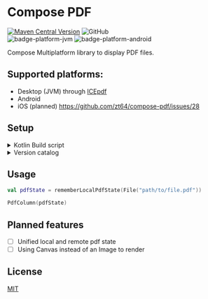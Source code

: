 # Compose PDF

[![Maven Central Version](https://img.shields.io/maven-central/v/dev.zt64/compose-pdf?link=https%3A%2F%2Fcentral.sonatype.com%2Fartifact%2Fdev.zt64%2Fcompose-pdf)](https://central.sonatype.com/artifact/dev.zt64/compose-pdf)
![GitHub](https://img.shields.io/github/license/zt64/compose-pdf) 
<br>
![badge-platform-jvm]
![badge-platform-android]

Compose Multiplatform library to display PDF files.

## Supported platforms:

- Desktop (JVM) through [ICEpdf](https://github.com/pcorless/icepdf)
- Android
- iOS (planned) https://github.com/zt64/compose-pdf/issues/28

## Setup

<details>
<summary>Kotlin Build script</summary>

```kotlin
dependencies {
    implementation("dev.zt64:compose-pdf:x.y.z")
}
```

</details>
<details>
<summary>Version catalog</summary>

```toml
[versions]
compose-pdf = "x.y.z"

[libraries]
compose-pdf = { module = "dev.zt64:compose-pdf", version.ref = "compose-pdf" }
```

</details>

## Usage

```kotlin
val pdfState = rememberLocalPdfState(File("path/to/file.pdf"))

PdfColumn(pdfState)
```

## Planned features
- [ ] Unified local and remote pdf state
- [ ] Using Canvas instead of an Image to render

## License

[MIT](LICENSE)

[badge-platform-jvm]: http://img.shields.io/badge/-jvm-DB413D.svg?style=flat

[badge-platform-android]: http://img.shields.io/badge/-android-6EDB8D.svg?style=flat

[badge-platform-js]: http://img.shields.io/badge/-js-F8DB5D.svg?style=flat

[badge-platform-js-node]: https://img.shields.io/badge/-nodejs-68a063.svg?style=flat

[badge-platform-linux]: http://img.shields.io/badge/-linux-2D3F6C.svg?style=flat

[badge-platform-windows]: http://img.shields.io/badge/-windows-4D76CD.svg?style=flat

[badge-platform-macos]: http://img.shields.io/badge/-macos-111111.svg?style=flat

[badge-platform-ios]: http://img.shields.io/badge/-ios-CDCDCD.svg?style=flat

[badge-platform-tvos]: http://img.shields.io/badge/-tvos-808080.svg?style=flat

[badge-platform-watchos]: http://img.shields.io/badge/-watchos-C0C0C0.svg?style=flat

[badge-platform-wasm]: https://img.shields.io/badge/-wasm-624FE8.svg?style=flat
